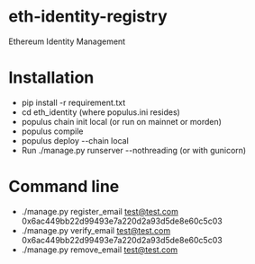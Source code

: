 # eth-identity-registry
Ethereum Identity Management

# Installation
* pip install -r requirement.txt
* cd eth_identity (where populus.ini resides)
* populus chain init local (or run on mainnet or morden)
* populus compile
* populus deploy  --chain local
* Run ./manage.py runserver --nothreading (or with gunicorn)

# Command line

* ./manage.py register_email test@test.com 0x6ac449bb22d99493e7a220d2a93d5de8e60c5c03
* ./manage.py verify_email test@test.com 0x6ac449bb22d99493e7a220d2a93d5de8e60c5c03
* ./manage.py remove_email test@test.com
